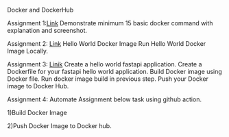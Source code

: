 Docker and DockerHub

Assignment 1:[Link](https://docs.google.com/document/d/1GCYmTYQRfrW8zlw_aAzxL-2SU3zoiszbZK3ZbX8ybfs/edit?usp=sharing)
Demonstrate minimum 15 basic docker command with explanation and screenshot.

Assignment 2: [Link](https://docs.google.com/document/d/1GCYmTYQRfrW8zlw_aAzxL-2SU3zoiszbZK3ZbX8ybfs/edit?usp=sharing)
Hello World Docker Image Run Hello World Docker Image Locally.

Assignment 3: [Linik](https://github.com/AdityaKulthe97/Docker_DockerHub_Assignment) 
Create a hello world fastapi application. Create a Dockerfile for your fastapi hello world application. Build Docker image using Docker file. Run docker image build in previous step. Push your Docker image to Docker Hub.

Assignment 4:
Automate Assignment below task using github action.

1)Build Docker Image

2)Push Docker Image to Docker hub.
